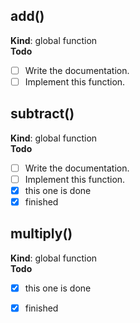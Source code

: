 <a name="add"></a>

## add()
**Kind**: global function  
**Todo**

- [ ] Write the documentation.
- [ ] Implement this function.

<a name="subtract"></a>

## subtract()
**Kind**: global function  
**Todo**

- [ ] Write the documentation.
- [ ] Implement this function.
- [x] this one is done
- [x] finished

<a name="multiply"></a>

## multiply()
**Kind**: global function  
**Todo**

- [x] this one is done
- [x] finished

